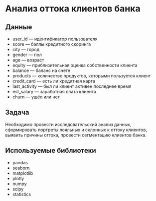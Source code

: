 # Анализ оттока клиентов банка

## Данные

* user_id — идентификатор пользователя
* score — баллы кредитного скоринга
* city — город
* gender — пол
* age — возраст
* equity — приблизительная оценка собственности клиента
* balance — баланс на счёте
* products — количество продуктов, которыми пользуется клиент
* credit_card — есть ли кредитная карта
* last_activity — был ли клиент активен последнее время
* est_salary — заработная плата клиента
* сhurn — ушёл или нет

## Задача

Необходимо провести исследовательский анализ данных, сформировать портреты лояльных и склонных к оттоку клиентов, выявить причины оттока, провести сегментацию клиентов банка.

## Используемые библиотеки

* pandas 
* seaborn
* matplotlib
* plotly
* numpy 
* scipy
* statistics
